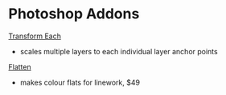 # Photoshop Addons

[Transform Each](https://blog.darkwark.com/transformEach21/)
- scales multiple layers to each individual layer anchor points

[Flatten](https://peltmade.com/psplugins-flatting.html)
- makes colour flats for linework, $49

